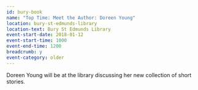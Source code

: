 ```yaml
---
id: bury-book
name: "Top Time: Meet the Author: Doreen Young"
location: bury-st-edmunds-library
location-text: Bury St Edmunds Library
event-start-date: 2018-01-12
event-start-time: 1000
event-end-time: 1200
breadcrumb: y
event-category: older
---
```


Doreen Young will be at the library discussing her new collection of short stories.

